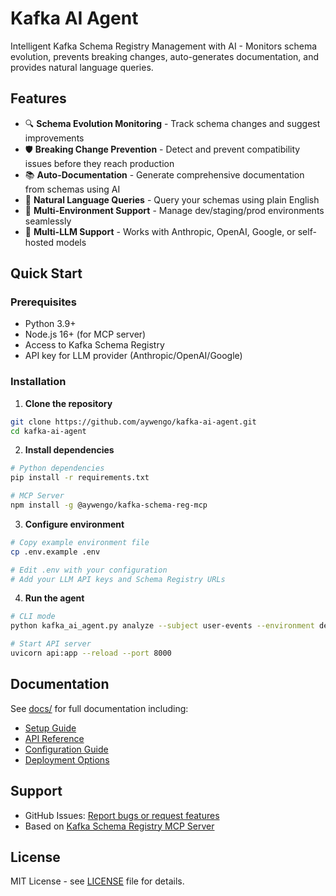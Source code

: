 # Kafka AI Agent

Intelligent Kafka Schema Registry Management with AI - Monitors schema evolution, prevents breaking changes, auto-generates documentation, and provides natural language queries.

## Features

- 🔍 **Schema Evolution Monitoring** - Track schema changes and suggest improvements
- 🛡️ **Breaking Change Prevention** - Detect and prevent compatibility issues before they reach production
- 📚 **Auto-Documentation** - Generate comprehensive documentation from schemas using AI
- 💬 **Natural Language Queries** - Query your schemas using plain English
- 🔄 **Multi-Environment Support** - Manage dev/staging/prod environments seamlessly
- 🤖 **Multi-LLM Support** - Works with Anthropic, OpenAI, Google, or self-hosted models

## Quick Start

### Prerequisites

- Python 3.9+
- Node.js 16+ (for MCP server)
- Access to Kafka Schema Registry
- API key for LLM provider (Anthropic/OpenAI/Google)

### Installation

1. **Clone the repository**
```bash
git clone https://github.com/aywengo/kafka-ai-agent.git
cd kafka-ai-agent
```

2. **Install dependencies**
```bash
# Python dependencies
pip install -r requirements.txt

# MCP Server
npm install -g @aywengo/kafka-schema-reg-mcp
```

3. **Configure environment**
```bash
# Copy example environment file
cp .env.example .env

# Edit .env with your configuration
# Add your LLM API keys and Schema Registry URLs
```

4. **Run the agent**
```bash
# CLI mode
python kafka_ai_agent.py analyze --subject user-events --environment dev

# Start API server
uvicorn api:app --reload --port 8000
```

## Documentation

See [docs/](docs/) for full documentation including:
- [Setup Guide](docs/SETUP.md)
- [API Reference](docs/API.md)
- [Configuration Guide](docs/CONFIG.md)
- [Deployment Options](docs/DEPLOYMENT.md)

## Support

- GitHub Issues: [Report bugs or request features](https://github.com/aywengo/kafka-ai-agent/issues)
- Based on [Kafka Schema Registry MCP Server](https://github.com/aywengo/kafka-schema-reg-mcp)

## License

MIT License - see [LICENSE](LICENSE) file for details.